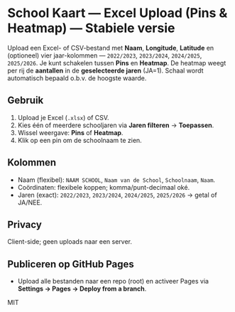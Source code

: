 # School Kaart — Excel Upload (Pins & Heatmap) — Stabiele versie

Upload een Excel- of CSV-bestand met **Naam**, **Longitude**, **Latitude** en (optioneel) vier jaar-kolommen — `2022/2023`, `2023/2024`, `2024/2025`, `2025/2026`.
Je kunt schakelen tussen **Pins** en **Heatmap**. De heatmap weegt per rij de **aantallen** in de **geselecteerde jaren** (JA=1). Schaal wordt automatisch bepaald o.b.v. de hoogste waarde.

## Gebruik
1. Upload je Excel (`.xlsx`) of CSV.
2. Kies één of meerdere schooljaren via **Jaren filteren** → **Toepassen**.
3. Wissel weergave: **Pins** of **Heatmap**.
4. Klik op een pin om de schoolnaam te zien.

## Kolommen
- Naam (flexibel): `NAAM SCHOOL`, `Naam van de School`, `Schoolnaam`, `Naam`.
- Coördinaten: flexibele koppen; komma/punt-decimaal oké.
- Jaren (exact): `2022/2023`, `2023/2024`, `2024/2025`, `2025/2026` → getal of JA/NEE.

## Privacy
Client-side; geen uploads naar een server.

## Publiceren op GitHub Pages
- Upload alle bestanden naar een repo (root) en activeer Pages via **Settings → Pages → Deploy from a branch**.

MIT
